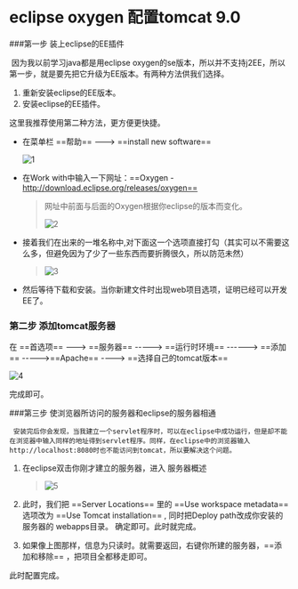 # eclipse oxygen 配置tomcat 9.0



###第一步 装上eclipse的EE插件

​	因为我以前学习java都是用eclipse oxygen的se版本，所以并不支持j2EE，所以第一步，就是要先把它升级为EE版本。有两种方法供我们选择。

1. 重新安装eclipse的EE版本。
2. 安装eclipse的EE插件。

这里我推荐使用第二种方法，更方便更快捷。

* 在菜单栏  ==帮助== --->  ==install new software== 

  ![1](E:\Blog\1.png)

* 在Work with中输入一下网址：==Oxygen - http://download.eclipse.org/releases/oxygen== 

  > 网址中前面与后面的Oxygen根据你eclipse的版本而变化。
  >
  > ![2](E:\Blog\2.png)

* 接着我们在出来的一堆名称中,对下面这一个选项直接打勾（其实可以不需要这么多，但避免因为了少了一些东西而要折腾很久，所以防范未然）

  >![3](E:\Blog\3.png)

* 然后等待下载和安装。当你新建文件时出现web项目选项，证明已经可以开发EE了。







### 第二步  添加tomcat服务器

在  ==首选项== ---> ==服务器==  -----> ==运行时环境==  ------>  ==添加==   ----->==Apache== ----> ==选择自己的tomcat版本== 

![4](E:\Blog\4.png)

完成即可。





###第三步 使浏览器所访问的服务器和eclipse的服务器相通

  	 安装完后你会发现，当我建立一个servlet程序时，可以在eclipse中成功运行，但是却不能在浏览器中输入同样的地址得到servlet程序。同样，在eclipse中的浏览器输入  http://localhost:8080时也不能访问到tomcat，所以要解决这个问题。

1. 在eclipse双击你刚才建立的服务器，进入  服务器概述

   > ![5](E:\Blog\5.png)

2. 此时，我们把  ==Server Locations== 里的  ==Use workspace metadata== 选项改为  ==Use Tomcat installation==  , 同时把Deploy path改成你安装的服务器的  webapps目录。  确定即可。此时就完成。

3. 如果像上图那样，信息为只读时。就需要返回，右键你所建的服务器，==添加和移除== ，把项目全都移走即可。



此时配置完成。



